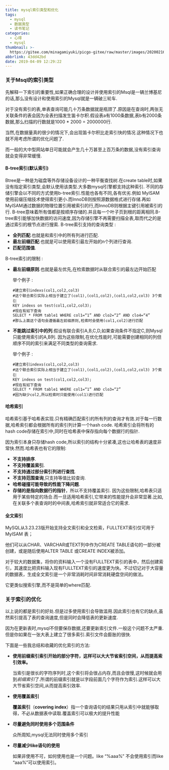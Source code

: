 ```yaml
---
title: mysql索引类型和优化
tags:
  - mysql
  - 数据类型
  - 读书笔记
categories:
  - 心得
  - mysql
thumbnail: >-
  https://gitee.com/minagamiyuki/picgo-gitee/raw/master/images/20200216211513.png
abbrlink: 43dd42bd
date: 2019-04-09 12:29:22
---
```


### 关于Msql的索引类型

先解释一下索引的重要性,如果正确合理的设计并使用索引的Msql是一辆兰博基尼的话,那么没有设计和使用索引的Mysql就是一辆破三轮车.

对于没有索引的表,单表查询可能几十万条数据就是瓶颈了.原因是在查询时,两张无关联条件的表会因为全表扫描发生笛卡尔积.假设表a有1000条数据,表b有2000条数据,那么扫描的行数就是1000 * 2000 = 2000000行.

当然,在数据量真的很少的情况下,会出现笛卡尔积比走索引快的情况.这种情况下也就不用考虑所谓的优化问题了.

而一般的大中型网站单日可能就会产生几十万甚至上百万条的数据,没有索引查询就会变得非常缓慢.

#### B-tree索引(默认索引)

 Btree是一种是为磁盘等外存储设备设计的一种平衡查找树.在create table时,如果没有指定索引类型,会默认使用该类型.大多数mysql引擎都支持这种索引.
不同的存储引擎会以不同的方式使用b-tree索引.性能也各有不同,各有优劣.例如 MyISAM使用前缀压缩技术使得索引更小.而InnoDB则按照源数据格式进行存储.再如MyISAM通过数据的物理位置引用被索引的行,而InnoDB则根据主键引用被索引的行.
B-tree意味着所有值都是按顺序存储的.并且每一个叶子页到根的距离相同.B-tree索引能够加快数据的访问速度,因为存储引擎不再需要扫描全表,取而代之的是通过索引的根节点进行搜索.
B-tree索引支持的查询类型 : 

<!-- more -->

 *  **全列匹配**.也就是和索引中的所有列进行匹配.
 *   **最左前缀匹配**.也就是可以使用索引最左开始的n个列进行查询.
 *   **匹配范围值**.

B-tree索引的限制 :

* **最左前缀原则**.也就是最左优先,在检索数据时从联合索引的最左边开始匹配

  举个例子 :

  ```mysql
  #建立索引indexs(col1,col2,col3)
  #这个联合索引实际上相当于建立了(col1),(col1,col2),(col1,col2,col3) 3个索引
  KEY indexs on test(col1,col2,col3);
  #现在有如下查询
  SELECT * FROM table1 WHERE col1=“1” AND clo2=“2” AND clo4=“4”
  #那么上面这个语句会遵循最左前缀原则,检索时会使用(col1,col2)进行匹配
  ```

* **不能跳过索引中的列**.假设有联合索引A,B,C,D,如果查询条件不指定C,则Mysql只能使用索引的A,B列.
  因为这些限制,在优化性能时,可能需要创建相同的列但顺序不同的索引来满足不同类型的查询需求.

  举个例子 : 

  ```mysql
  #建立索引indexs(col1,col2,col3)
  #这个联合索引实际上相当于建立了(col1),(col1,col2),(col1,col2,col3) 3个索引
  KEY indexs on test(col1,col2,col3);
  #现在有如下查询
  SELECT * FROM table1 WHERE col1=“1” AND clo3=“2”
  #因为缺少col2,所以检索时只能使用(col1)进行匹配
  ```

  

#### 哈希索引

哈希索引基于哈希表实现.只有精确匹配索引的所有列的查询才有效.对于每一行数据,哈希索引都会根据所有的索引列计算一个hash code.
哈希索引会将所有的hash code存储在索引中,同时在哈希表中保存指向每个数据行的指针.

因为索引本身只存储hash code,所以索引的结构十分紧凑,这也让哈希表的速度非常快.然而.哈希表也有它的限制:
 * **不支持排序**.
 * **不支持覆盖索引**.
 * **不支持通过部分索引列进行查找**.
 * **不支持范围查询**,只支持等值比较查询.
 * **哈希碰撞可能导致的性能下降问题**.
 * **存储的是指向数据行的指针**，所以不支持覆盖索引.
  因为这些限制,哈希表只适用于某些特定的场合.而一旦适用哈希索引,它带来的性能提升会非常显著.比如,在关联多个表查询时的中间表,哈希索引就非常适合它的需求.

#### 全文索引

MySQL从3.23.23版开始支持全文索引和全文检索，FULLTEXT索引仅可用于 MyISAM 表；

他们可以从CHAR、VARCHAR或TEXT列中作为CREATE TABLE语句的一部分被创建，或是随后使用ALTER TABLE 或CREATE INDEX被添加。

对于较大的数据集，将你的资料输入一个没有FULLTEXT索引的表中，然后创建索引，其速度比把资料输入现有FULLTEXT索引的速度更为快。不过切记对于大容量的数据表，生成全文索引是一个非常消耗时间非常消耗硬盘空间的做法。

它更类似搜索引擎,而不是简单的where匹配.



### 关于索引的优化

以上说的都是索引的好处.但是过多使用索引会导致滥用.因此索引也有它的缺点,虽然索引提高了表的查询速度,但是同时会降低表的更新速度.

因为在更新表时,mysql不但要保存数据,还要更新索引文件.一般这个问题不太严重.但是你如果在一张大表上建立了很多索引.索引文件会膨胀的很快.

下面是一些我总结和收藏的优化索引的方法:

* **使用前缀索引索引开始的部分字符，这样可以大大节省索引空间，从而提高索引效率。**

  当索引是很长的字符序列时,这个索引将会很占内存,而且会很慢,这时候就会用到*前缀索引*了.所谓的前缀索引就是以字段前面几个字符作为索引.这样可以大大节省索引空间,从而提高索引效率.

* **使用覆盖索引**

  **覆盖索引**（**covering index**）指一个查询语句的结果只用从索引中就能够取得，不必从数据表中读取.覆盖索引可以极大的提升性能

* **尽量避免同时使用多个范围条件**

  众所周知,mysql无法同时使用多个索引

* **尽量减少like语句的使用**

  如果非使用不可，如何使用也是一个问题。like “%aaa%” 不会使用索引而like “aaa%”可以使用索引。